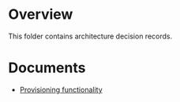 # Overview

This folder contains architecture decision records.

# Documents

- [Provisioning functionality](./001-provisioning.md)

